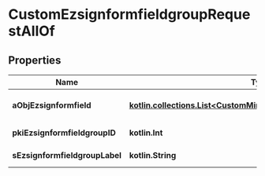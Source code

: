 
# CustomEzsignformfieldgroupRequestAllOf

## Properties
Name | Type | Description | Notes
------------ | ------------- | ------------- | -------------
**aObjEzsignformfield** | [**kotlin.collections.List&lt;CustomMinusEzsignformfieldMinusRequest&gt;**](CustomMinusEzsignformfieldMinusRequest.md) | An array containing all the values to fill the Ezsignform. | 
**pkiEzsignformfieldgroupID** | **kotlin.Int** | The unique ID of the Ezsignformfieldgroup |  [optional]
**sEzsignformfieldgroupLabel** | **kotlin.String** | The Label for the Ezsignformfieldgroup |  [optional]



